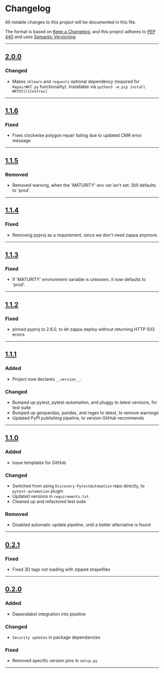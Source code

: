 # Changelog

All notable changes to this project will be documented in this file.

The format is based on [Keep a Changelog](https://keepachangelog.com/en/1.0.0/),
and this project adheres to [PEP 440](https://www.python.org/dev/peps/pep-0440/) 
and uses [Semantic Versioning](https://semver.org/spec/v2.0.0.html).

------

## [2.0.0](https://github.com/asfadmin/Discovery-WKTUtils/compare/v1.1.6...v2.0.0)

### Changed
- Makes `sklearn` and `requests` optional dependency (required for `RepairWKT.py` functionality). Installable via `python3 -m pip install WKTUtils[extras]`

------

## [1.1.6](https://github.com/asfadmin/Discovery-WKTUtils/compare/v1.1.5...v1.1.6)

### Fixed
- Fixes clockwise polygon repair failing due to updated CMR error message

------

## [1.1.5](https://github.com/asfadmin/Discovery-WKTUtils/compare/v1.1.4...v1.1.5)

### Removed
- Removed warning, when the 'MATURITY' env var isn't set. Still defaults to 'prod'.

------

## [1.1.4](https://github.com/asfadmin/Discovery-WKTUtils/compare/v1.1.3...v1.1.4)

### Fixed
- Removing pyproj as a requirement, since we don't need zappa anymore.

------

## [1.1.3](https://github.com/asfadmin/Discovery-WKTUtils/compare/v1.1.2...v1.1.3)

### Fixed
- If 'MATURITY' environment variable is unknown, it now defaults to 'prod'.

------

## [1.1.2](https://github.com/asfadmin/Discovery-WKTUtils/compare/v1.1.1...v1.1.2)

### Fixed
- pinned pyproj to 2.6.0, to let zappa deploy without returning HTTP 503 errors

------

## [1.1.1](https://github.com/asfadmin/Discovery-WKTUtils/compare/v1.1.0...v1.1.1)

### Added
- Project now declares `__version__`.

### Changed
- Bumped up pytest, pytest-automation, and pluggy to latest versions, for test suite
- Bumped up geopandas, pandas, and regex to latest, to remove warnings
- Updated PyPI publishing pipeline, to version GitHub recommends

------

## [1.1.0](https://github.com/asfadmin/Discovery-WKTUtils/compare/v0.2.1...v1.1.0)

### Added
- Issue templates for GitHub

### Changed
- Switched from using `Discovery-PytestAutomation` repo directly, to `pytest-automation` plugin
- Updated versions in `requirements.txt`
- Cleaned up and refactored test suite

### Removed
- Disabled automatic update pipeline, until a better alternative is found

------

## [0.2.1](https://github.com/asfadmin/Discovery-WKTUtils/compare/v0.2.0...v0.2.1)

### Fixed
- Fixed 3D tags not loading with zipped shapefiles

------

## [0.2.0](https://github.com/asfadmin/Discovery-WKTUtils/compare/v0.1.1...v0.2.0)

### Added
- Dependabot integration into pipeline

### Changed
- `Security updates` in package dependancies

### Fixed
- Removed specific version pins in `setup.py`

------

<!--
TEMPLATE:
## [0.2.0](https://github.com/asfadmin/Discovery-WKTUtils/compare/v0.1.1...v0.2.0)

### Added
- For things that are `created` in this release. (New features!!)

### Changed
- For functionality that's `changed`. (ie. Added default arguments, or breaking changes).

### Fixed
- `Bug fixes` go here.
-->
